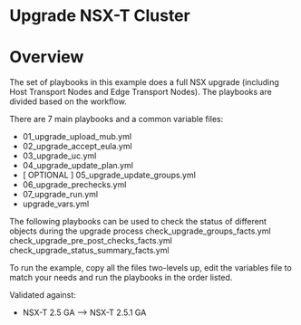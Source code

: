 # Upgrade NSX-T Cluster

# Overview
The set of playbooks in this example does a full NSX upgrade (including
Host Transport Nodes and Edge Transport Nodes). The playbooks
are divided based on the workflow.

There are 7 main playbooks and a common variable files:

* 01_upgrade_upload_mub.yml
* 02_upgrade_accept_eula.yml
* 03_upgrade_uc.yml
* 04_upgrade_update_plan.yml
* [ OPTIONAL ] 05_upgrade_update_groups.yml
* 06_upgrade_prechecks.yml
* 07_upgrade_run.yml
* upgrade_vars.yml

The following playbooks can be used to check the status of different objects during
the upgrade process
check_upgrade_groups_facts.yml
check_upgrade_pre_post_checks_facts.yml
check_upgrade_status_summary_facts.yml

To run the example, copy all the files two-levels up, edit the variables file
to match your needs and run the playbooks in the order listed.

Validated against:
* NSX-T 2.5 GA --> NSX-T 2.5.1 GA

